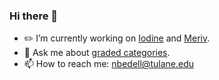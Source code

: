 ### Hi there 👋

- ✏️ I’m currently working on [Iodine](https://github.com/Sintrastes/iodine#iodine) and [Meriv](https://github.com/Sintrastes/meriv-vscode).
- 💬 Ask me about [graded categories](https://digitallibrary.tulane.edu/islandora/object/tulane%3A90929/datastream/PDF/view).
- 📫 How to reach me: nbedell@tulane.edu
